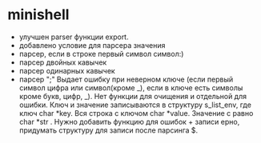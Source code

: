 # minishell

+ улучшен parser функции export.
+ добавлено условие для парсера значения
+ парсер, если в строке первый символ символ:)
+ парсер двойных кавычек
+ парсер одинарных кавычек
+ парсер ";"
Выдает ошибку при неверном ключе (если первый символ цифра или символ(кроме _), если в ключе есть символы кроме букв, цифр, _). 
Нет функции для очищения и отдельной для ошибки. Ключ и значение записываются в структуру s_list_env, где ключ char *key. Вся строка с ключом char *value. Значение с равно char *str . Нужно добавить функцию для ошибок + записи ерно, придумать структуру для записи после парсинга $. 
